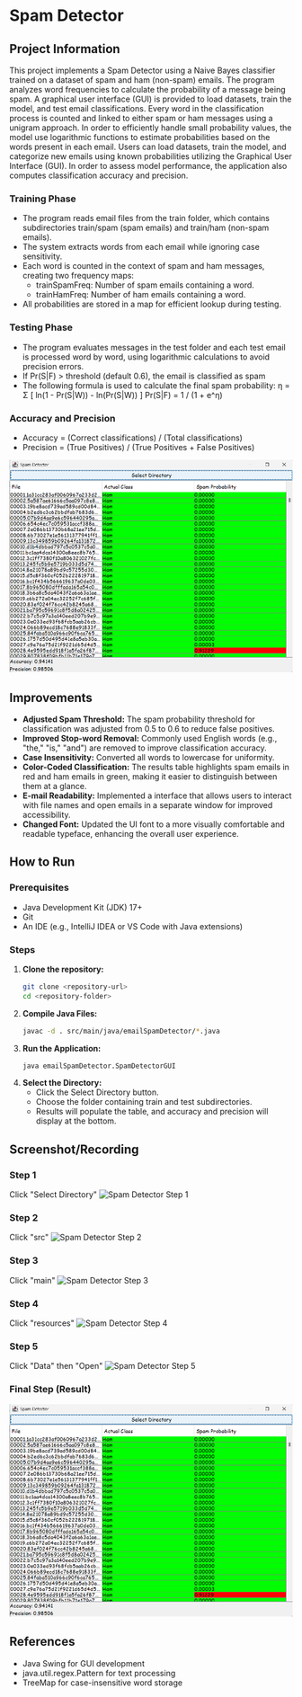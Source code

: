 # Spam Detector

## Project Information
This project implements a Spam Detector using a Naive Bayes classifier trained on a dataset of spam and ham (non-spam) emails. The program analyzes word frequencies to calculate the probability of a message being spam. A graphical user interface (GUI) is provided to load datasets, train the model, and test email classifications.
Every word in the classification process is counted and linked to either spam or ham messages using a unigram approach. In order to efficiently handle small probability values, the model use logarithmic functions to estimate probabilities based on the words present in each email.
Users can load datasets, train the model, and categorize new emails using known probabilities utilizing the Graphical User Interface (GUI). In order to assess model performance, the application also computes classification accuracy and precision.
### Training Phase
- The program reads email files from the train folder, which contains subdirectories train/spam (spam emails) and train/ham (non-spam emails).
- The system extracts words from each email while ignoring case sensitivity.
- Each word is counted in the context of spam and ham messages, creating two frequency maps:
   - trainSpamFreq: Number of spam emails containing a word.
   - trainHamFreq: Number of ham emails containing a word.
- All probabilities are stored in a map for efficient lookup during testing.
### Testing Phase 
- The program evaluates messages in the test folder and each test email is processed word by word, using logarithmic calculations to avoid precision errors.
- If Pr(S|F) > threshold (default 0.6), the email is classified as spam
- The following formula is used to calculate the final spam probability: η = Σ [ ln(1 - Pr(S|W)) - ln(Pr(S|W)) ]
Pr(S|F) = 1 / (1 + e^η)
### Accuracy and Precision
- Accuracy = (Correct classifications) / (Total classifications)
- Precision = (True Positives) / (True Positives + False Positives)

![Spam Detector Screenshot](images/Screenshot.png)

## Improvements
- **Adjusted Spam Threshold:** The spam probability threshold for classification was adjusted from 0.5 to 0.6 to reduce false positives.
- **Improved Stop-word Removal:** Commonly used English words (e.g., "the," "is," "and") are removed to improve classification accuracy.
- **Case Insensitivity:** Converted all words to lowercase for uniformity.
- **Color-Coded Classification:** The results table highlights spam emails in red and ham emails in green, making it easier to distinguish between them at a glance.
- **E-mail Readability:** Implemented a interface that allows users to interact with file names and open emails in a separate window for improved accessibility.
- **Changed Font:** Updated the UI font to a more visually comfortable and readable typeface, enhancing the overall user experience.

## How to Run
### Prerequisites
- Java Development Kit (JDK) 17+
- Git
- An IDE (e.g., IntelliJ IDEA or VS Code with Java extensions)

### Steps
1. **Clone the repository:**
   ```bash
   git clone <repository-url>
   cd <repository-folder>

2. **Compile Java Files:**
    ```bash
   javac -d . src/main/java/emailSpamDetector/*.java
   
3. **Run the Application:**
   ```bash
   java emailSpamDetector.SpamDetectorGUI

4. **Select the Directory:**
   - Click the Select Directory button. 
   - Choose the folder containing train and test subdirectories. 
   - Results will populate the table, and accuracy and precision will display at the bottom.

## Screenshot/Recording

### Step 1
Click "Select Directory"
![Spam Detector Step 1](images/Step1.png)  

### Step 2
Click "src"
![Spam Detector Step 2](images/step2.png)

### Step 3
Click "main"
![Spam Detector Step 3](images/step3.png)

### Step 4
Click "resources"
![Spam Detector Step 4](images/step4.png)

### Step 5
Click "Data" then "Open"
![Spam Detector Step 5](images/step5.png)

### Final Step (Result)
![Spam Detector Step 6](images/Screenshot.png)

## References
- Java Swing for GUI development
- java.util.regex.Pattern for text processing
- TreeMap for case-insensitive word storage
